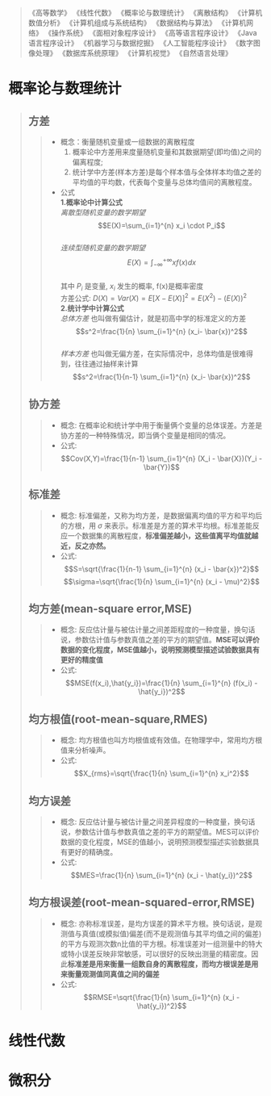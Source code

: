 > 《高等数学》
> 《线性代数》
> 《概率论与数理统计》
> 《离散结构》
> 《计算机数值分析》
> 《计算机组成与系统结构》
> 《数据结构与算法》
> 《计算机网络》
> 《操作系统》
> 《面相对象程序设计》
> 《高等语言程序设计》
> 《Java语言程序设计》
> 《机器学习与数据挖掘》
> 《人工智能程序设计》
> 《数字图像处理》
> 《数据库系统原理》
> 《计算机视觉》
> 《自然语言处理》


# 概率论与数理统计
> ## 方差
>> * 概念：衡量随机变量或一组数据的离散程度
>>   1. 概率论中方差用来度量随机变量和其数据期望(即均值)之间的偏离程度;
>>   2. 统计学中方差(样本方差)是每个样本值与全体样本均值之差的平均值的平均数，代表每个变量与总体均值间的离散程度。
>> * 公式    
>> **1.概率论中计算公式**     
>>   *离散型随机变量的数学期望*
>>   $$E(X)=\sum_{i=1}^{n} x_i \cdot P_i$$     
>>   *连续型随机变量的数学期望*
>>   $$E(X)=\int_{-\infty}^{+\infty} xf(x)dx$$      
>>   其中 $P_i$ 是变量, $x_i$ 发生的概率, f(x)是概率密度    
>>   方差公式: $D(X)=Var(X)=E[X-E(X)]^2=E(X^2)-(E(X))^2$     
>> **2.统计学中计算公式**     
>>   *总体方差* 也叫做有偏估计，就是初高中学的标准定义的方差
>>   $$s^2=\frac{1}{n} \sum_{i=1}^{n} (x_i- \bar{x})^2$$     
>>   *样本方差* 也叫做无偏方差，在实际情况中，总体均值是很难得到，往往通过抽样来计算
>>   $$s^2=\frac{1}{n-1} \sum_{i=1}^{n} (x_i- \bar{x})^2$$
> ## 协方差
>> * 概念: 在概率论和统计学中用于衡量俩个变量的总体误差。方差是协方差的一种特殊情况，即当俩个变量是相同的情况。
>> * 公式:
>>   $$Cov(X,Y)=\frac{1}{n-1} \sum_{i=1}^{n} (X_i - \bar{X})(Y_i - \bar{Y})$$
> ## 标准差
>> * 概念: 标准偏差，又称为均方差，是数据偏离均值的平方和平均后的方根，用 $\sigma$ 来表示。标准差是方差的算术平均根。标准差能反应一个数据集的离散程度，**标准偏差越小，这些值离平均值就越近，反之亦然。**
>> * 公式:
>>   $$S=\sqrt{\frac{1}{n-1} \sum_{i=1}^{n} (x_i - \bar{x})^2}$$
>>   $$\sigma=\sqrt{\frac{1}{n} \sum_{i=1}^{n} (x_i - \mu)^2}$$
> ## 均方差(mean-square error,MSE)
>> * 概念: 反应估计量与被估计量之间差距程度的一种度量，换句话说，参数估计值与参数真值之差的平方的期望值。**MSE可以评价数据的变化程度，MSE值越小，说明预测模型描述试验数据具有更好的精度值**
>> * 公式:
>>   $$MSE(f(x_i),\hat{y_i})=\frac{1}{n} \sum_{i=1}^{n} (f(x_i) - \hat{y_i})^2$$
> ## 均方根值(root-mean-square,RMES)
>> * 概念: 均方根值也叫方均根值或有效值。在物理学中，常用均方根值来分析噪声。
>> * 公式:
>>   $$X_{rms}=\sqrt{\frac{1}{n} \sum_{i=1}^{n} x_i^2}$$
> ## 均方误差
>> * 概念: 反应估计量与被估计量之间差异程度的一种度量，换句话说，参数估计值与参数真值之差的平方的期望值。MES可以评价数据的变化程度，MSE的值越小，说明预测模型描述实验数据具有更好的精确度。
>> * 公式:
>>   $$MES=\frac{1}{n} \sum_{i=1}^{n} (x_i - \hat{y_i})^2$$
> ## 均方根误差(root-mean-squared-error,RMSE)
>> * 概念: 亦称标准误差，是均方误差的算术平方根。换句话说，是观测值与真值(或模拟值)偏差(而不是观测值与其平均值之间的偏差)的平方与观测次数n比值的平方根。标准误差对一组测量中的特大或特小误差反映非常敏感，可以很好的反映出测量的精密度。因此**标准差是用来衡量一组数自身的离散程度，而均方根误差是用来衡量观测值同真值之间的偏差**
>> * 公式:
>>   $$RMSE=\sqrt{\frac{1}{n} \sum_{i=1}^{n} (x_i - \hat{y_i})^2}$$
# 线性代数
# 微积分
